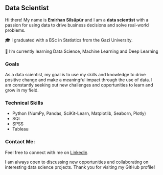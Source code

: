 ## Data Scientist


Hi there! My name is **Emirhan Silsüpür** and I am a **data scientist** with a passion for using data to drive business decisions and solve real-world problems.

🎓 I graduated with a BSc in Statistics from the Gazi University.

🌱 I’m currently learning Data Science, Machine Learning and Deep Learning


### Goals


As a data scientist, my goal is to use my skills and knowledge to drive positive change and make a meaningful impact through the use of data. I am constantly seeking out new challenges and opportunities to learn and grow in my field.


### Technical Skills

- Python (NumPy, Pandas, SciKit-Learn, Matplotlib, Seaborn, Plotly)
- SQL
- SPSS
- Tableau


### Contact Me:

Feel free to connect with me on [Linkedin](https://www.linkedin.com/in/emirhansilsupur/).

I am always open to discussing new opportunities and collaborating on interesting data science projects. Thank you for visiting my GitHub profile!


